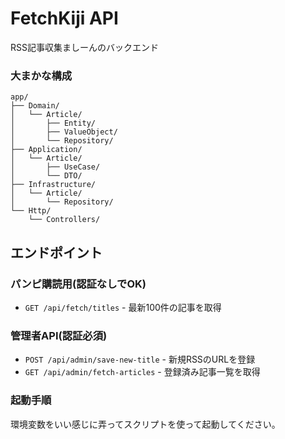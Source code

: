 # FetchKiji API

RSS記事収集ましーんのバックエンド



### 大まかな構成

```
app/
├── Domain/              
│   └── Article/
│       ├── Entity/
│       ├── ValueObject/
│       └── Repository/
├── Application/     
│   └── Article/
│       ├── UseCase/ 
│       └── DTO/
├── Infrastructure/
│   └── Article/
│       └── Repository/
└── Http/
    └── Controllers/
```

## エンドポイント


### パンピ購読用(認証なしでOK)
- `GET /api/fetch/titles` - 最新100件の記事を取得

### 管理者API(認証必須)
- `POST /api/admin/save-new-title` - 新規RSSのURLを登録
- `GET /api/admin/fetch-articles` - 登録済み記事一覧を取得



### 起動手順

環境変数をいい感じに弄ってスクリプトを使って起動してください。
